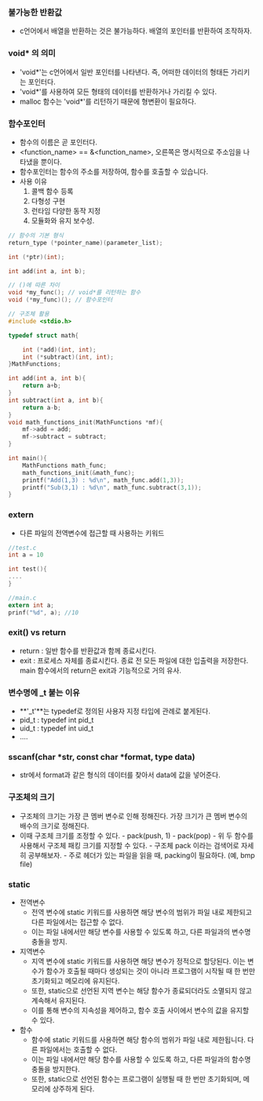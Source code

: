 ### 불가능한 반환값
- c언어에서 배열을 반환하는 것은 불가능하다. 배열의 포인터를 반환하여 조작하자.

### void* 의 의미
- 'void*'는 c언어에서 일반 포인터를 나타낸다. 즉, 어떠한 데이터의 형태든 가리키는 포인터다. 
- 'void*'를 사용하여 모든 형태의 데이터를 반환하거나 가리킬 수 있다. 
- malloc 함수는 'void*'를 리턴하기 때문에 형변환이 필요하다.

### 함수포인터
- 함수의 이름은 곧 포인터다.
- <function_name> == &<function_name>, 오른쪽은 명시적으로 주소임을 나타냈을 뿐이다. 
- 함수포인터는 함수의 주소를 저장하여, 함수를 호출할 수 있습니다.
- 사용 이유
    1. 콜백 함수 등록
    2. 다형성 구현
    3. 런타임 다양한 동작 지정
    4. 모듈화와 유지 보수성.

```c
// 함수의 기본 형식
return_type (*pointer_name)(parameter_list);

int (*ptr)(int);

int add(int a, int b);

// ()에 따른 차이
void *my_func(); // void*를 리턴하는 함수
void (*my_func)(); // 함수포인터
```

```c
// 구조체 활용
#include <stdio.h>

typedef struct math{

    int (*add)(int, int);
    int (*subtract)(int, int);
}MathFunctions;

int add(int a, int b){
    return a+b;
}
int subtract(int a, int b){
    return a-b;
}
void math_functions_init(MathFunctions *mf){
    mf->add = add;
    mf->subtract = subtract;
}

int main(){
    MathFunctions math_func;
    math_functions_init(&math_func);
    printf("Add(1,3) : %d\n", math_func.add(1,3));
    printf("Sub(3,1) : %d\n", math_func.subtract(3,1));
}

```

### extern
- 다른 파일의 전역변수에 접근할 때 사용하는 키워드
```c
//test.c
int a = 10

int test(){
....
}

//main.c
extern int a;
prinf("%d", a); //10
```

### exit() vs return
- return : 일반 함수를 반환값과 함께 종료시킨다.
- exit : 프로세스 자체를 종료시킨다. 종료 전 모든 파일에 대한 입출력을 저장한다. main 함수에서의 return은 exit과 기능적으로 거의 유사.

### 변수명에 _t 붙는 이유
- **'_t'**는 typedef로 정의된 사용자 지정 타입에 관례로 붙게된다.
- pid_t : typedef int pid_t
- uid_t : typedef int uid_t
- ....

### sscanf(char *str, const char *format, type data)
- str에서 format과 같은 형식의 데이터를 찾아서 data에 값을 넣어준다.

### 구조체의 크기
- 구조체의 크기는 가장 큰 멤버 변수로 인해 정해진다. 가장 크기가 큰 멤버 변수의 배수의 크기로 정해진다.
- 이때 구조체 크기를 조정할 수 있다.
      - pack(push, 1)
      - pack(pop)
      - 위 두 함수를 사용해서 구조체 패킹 크기를 지정할 수 있다.
      - 구조체 pack 이라는 검색어로 자세히 공부해보자.
      - 주로 헤더가 있는 파일을 읽을 때, packing이 필요하다. (예, bmp file)

### static
- 전역변수
    - 전역 변수에 static 키워드를 사용하면 해당 변수의 범위가 파일 내로 제한되고 다른 파일에서는 접근할 수 없다.
    - 이는 파일 내에서만 해당 변수를 사용할 수 있도록 하고, 다른 파일과의 변수명 충돌을 방지.
- 지역변수
    - 지역 변수에 static 키워드를 사용하면 해당 변수가 정적으로 할당된다. 이는 변수가 함수가 호출될 때마다 생성되는 것이 아니라 프로그램이 시작될 때 한 번만 초기화되고 메모리에 유지된다.
    - 또한, static으로 선언된 지역 변수는 해당 함수가 종료되더라도 소멸되지 않고 계속해서 유지된다.
    - 이를 통해 변수의 지속성을 제어하고, 함수 호출 사이에서 변수의 값을 유지할 수 있다.
- 함수  
    - 함수에 static 키워드를 사용하면 해당 함수의 범위가 파일 내로 제한됩니다. 다른 파일에서는 호출할 수 없다.
    - 이는 파일 내에서만 해당 함수를 사용할 수 있도록 하고, 다른 파일과의 함수명 충돌을 방지한다.
    - 또한, static으로 선언된 함수는 프로그램이 실행될 때 한 번만 초기화되며, 메모리에 상주하게 된다.

